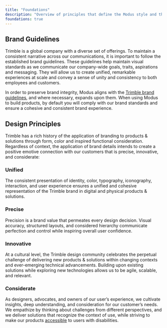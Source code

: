 ```yaml
---
title: "Foundations"
description: "Overview of principles that define the Modus style and the Trimble brand."
foundations: true
---
```


## Brand Guidelines

Trimble is a global company with a diverse set of offerings. To maintain a consistent narrative across our communications, it is important to follow the established brand guidelines. These guidelines help maintain visual standards as we communicate our company-wide goals, traits, aspirations and messaging. They will allow us to create unified, remarkable experiences at scale and convey a sense of unity and consistency to both employees and customers.

In order to preserve brand integrity, Modus aligns with the [Trimble brand guidelines](https://brand.trimble.com/), and where necessary, expands upon them. When using Modus to build products, by default you will comply with our brand standards and ensure a cohesive and consistent brand experience.

## Design Principles

Trimble has a rich history of the application of branding to products & solutions through form, color and inspired functional consideration. Regardless of context, the application of brand details intends to create a positive emotive connection with our customers that is precise, innovative, and considerate:

### Unified

The consistent presentation of identity, color, typography, iconography, interaction, and user experience ensures a unified and cohesive representation of the Trimble brand in digital and physical products & solutions.

### Precise

Precision is a brand value that permeates every design decision. Visual accuracy, structured layouts, and considered hierarchy communicate perfection and control while inspiring overall user confidence.

### Innovative

At a cultural level, the Trimble design community celebrates the perpetual challenge of delivering new products & solutions within changing contexts and ever-emerging technical advancements. Building upon existing solutions while exploring new technologies allows us to be agile, scalable, and relevant.

### Considerate

As designers, advocates, and owners of our user’s experience, we cultivate insights, deep understanding, and consideration for our customer’s needs. We empathize by thinking about challenges from different perspectives, and we deliver solutions that recognize the context of use, while striving to make our products [accessible](/foundations/accessibility/) to users with disabilities.

